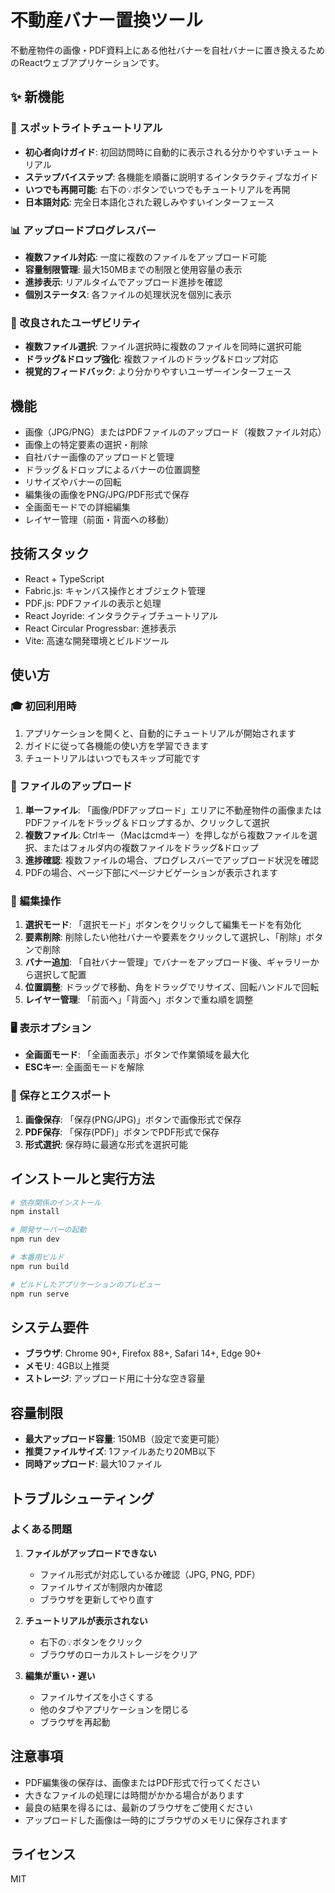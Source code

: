 # 不動産バナー置換ツール

不動産物件の画像・PDF資料上にある他社バナーを自社バナーに置き換えるためのReactウェブアプリケーションです。

## ✨ 新機能

### 🎯 スポットライトチュートリアル
- **初心者向けガイド**: 初回訪問時に自動的に表示される分かりやすいチュートリアル
- **ステップバイステップ**: 各機能を順番に説明するインタラクティブなガイド
- **いつでも再開可能**: 右下の💡ボタンでいつでもチュートリアルを再開
- **日本語対応**: 完全日本語化された親しみやすいインターフェース

### 📊 アップロードプログレスバー
- **複数ファイル対応**: 一度に複数のファイルをアップロード可能
- **容量制限管理**: 最大150MBまでの制限と使用容量の表示
- **進捗表示**: リアルタイムでアップロード進捗を確認
- **個別ステータス**: 各ファイルの処理状況を個別に表示

### 🚀 改良されたユーザビリティ
- **複数ファイル選択**: ファイル選択時に複数のファイルを同時に選択可能
- **ドラッグ&ドロップ強化**: 複数ファイルのドラッグ&ドロップ対応
- **視覚的フィードバック**: より分かりやすいユーザーインターフェース

## 機能

- 画像（JPG/PNG）またはPDFファイルのアップロード（複数ファイル対応）
- 画像上の特定要素の選択・削除
- 自社バナー画像のアップロードと管理
- ドラッグ＆ドロップによるバナーの位置調整
- リサイズやバナーの回転
- 編集後の画像をPNG/JPG/PDF形式で保存
- 全画面モードでの詳細編集
- レイヤー管理（前面・背面への移動）

## 技術スタック

- React + TypeScript
- Fabric.js: キャンバス操作とオブジェクト管理
- PDF.js: PDFファイルの表示と処理
- React Joyride: インタラクティブチュートリアル
- React Circular Progressbar: 進捗表示
- Vite: 高速な開発環境とビルドツール

## 使い方

### 🎓 初回利用時
1. アプリケーションを開くと、自動的にチュートリアルが開始されます
2. ガイドに従って各機能の使い方を学習できます
3. チュートリアルはいつでもスキップ可能です

### 📁 ファイルのアップロード
1. **単一ファイル**: 「画像/PDFアップロード」エリアに不動産物件の画像またはPDFファイルをドラッグ＆ドロップするか、クリックして選択
2. **複数ファイル**: Ctrlキー（Macはcmdキー）を押しながら複数ファイルを選択、またはフォルダ内の複数ファイルをドラッグ&ドロップ
3. **進捗確認**: 複数ファイルの場合、プログレスバーでアップロード状況を確認
4. PDFの場合、ページ下部にページナビゲーションが表示されます

### 🎯 編集操作
1. **選択モード**: 「選択モード」ボタンをクリックして編集モードを有効化
2. **要素削除**: 削除したい他社バナーや要素をクリックして選択し、「削除」ボタンで削除
3. **バナー追加**: 「自社バナー管理」でバナーをアップロード後、ギャラリーから選択して配置
4. **位置調整**: ドラッグで移動、角をドラッグでリサイズ、回転ハンドルで回転
5. **レイヤー管理**: 「前面へ」「背面へ」ボタンで重ね順を調整

### 🖥️ 表示オプション
- **全画面モード**: 「全画面表示」ボタンで作業領域を最大化
- **ESCキー**: 全画面モードを解除

### 💾 保存とエクスポート
1. **画像保存**: 「保存(PNG/JPG)」ボタンで画像形式で保存
2. **PDF保存**: 「保存(PDF)」ボタンでPDF形式で保存
3. **形式選択**: 保存時に最適な形式を選択可能

## インストールと実行方法

```bash
# 依存関係のインストール
npm install

# 開発サーバーの起動
npm run dev

# 本番用ビルド
npm run build

# ビルドしたアプリケーションのプレビュー
npm run serve
```

## システム要件

- **ブラウザ**: Chrome 90+, Firefox 88+, Safari 14+, Edge 90+
- **メモリ**: 4GB以上推奨
- **ストレージ**: アップロード用に十分な空き容量

## 容量制限

- **最大アップロード容量**: 150MB（設定で変更可能）
- **推奨ファイルサイズ**: 1ファイルあたり20MB以下
- **同時アップロード**: 最大10ファイル

## トラブルシューティング

### よくある問題
1. **ファイルがアップロードできない**
   - ファイル形式が対応しているか確認（JPG, PNG, PDF）
   - ファイルサイズが制限内か確認
   - ブラウザを更新してやり直す

2. **チュートリアルが表示されない**
   - 右下の💡ボタンをクリック
   - ブラウザのローカルストレージをクリア

3. **編集が重い・遅い**
   - ファイルサイズを小さくする
   - 他のタブやアプリケーションを閉じる
   - ブラウザを再起動

## 注意事項

- PDF編集後の保存は、画像またはPDF形式で行ってください
- 大きなファイルの処理には時間がかかる場合があります
- 最良の結果を得るには、最新のブラウザをご使用ください
- アップロードした画像は一時的にブラウザのメモリに保存されます

## ライセンス

MIT 